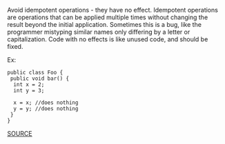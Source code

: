Avoid idempotent operations - they have no effect. Idempotent operations are operations that can be applied multiple times without changing the result beyond the initial application.
Sometimes this is a bug, like the programmer mistyping similar names only differing by a letter or capitalization.
Code with no effects is like unused code, and should be fixed.

Ex:

    public class Foo {
     public void bar() {
      int x = 2;
      int y = 3;

      x = x; //does nothing
      y = y; //does nothing
     }
    }

[SOURCE](http://pmd.sourceforge.net/pmd-5.3.2/pmd-java/rules/java/design.html#IdempotentOperations)
